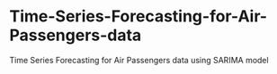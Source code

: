 # Time-Series-Forecasting-for-Air-Passengers-data
Time Series Forecasting for Air Passengers data using SARIMA model
